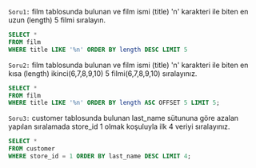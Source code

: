 `Soru1:` film tablosunda bulunan ve film ismi (title) 'n' karakteri ile biten en uzun (length) 5 filmi sıralayın.
```SQL
SELECT *
FROM film
WHERE title LIKE '%n' ORDER BY length DESC LIMIT 5

```
`Soru2:` film tablosunda bulunan ve film ismi (title) 'n' karakteri ile biten en kısa (length) ikinci(6,7,8,9,10) 5 filmi(6,7,8,9,10) sıralayınız.
```SQL
SELECT *
FROM film
WHERE title LIKE '%n' ORDER BY length ASC OFFSET 5 LIMIT 5;
```
`Soru3:` customer tablosunda bulunan last_name sütununa göre azalan yapılan sıralamada store_id 1 olmak koşuluyla ilk 4 veriyi sıralayınız.
```SQL
SELECT *
FROM customer
WHERE store_id = 1 ORDER BY last_name DESC LIMIT 4;
```
